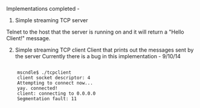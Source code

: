 Implementations completed - 

1. Simple streaming TCP server

Telnet to the host that the server is running on and it will return a "Hello Client!" message.

2. Simple streaming TCP client
   Client that prints out the messages sent by the server
   Currently there is a bug in this implementation - 9/10/14
<code>
    mscndle$ ./tcpclient 
    client socket descriptor: 4
    Attempting to connect now...
    yay. connected!
    client: connecting to 0.0.0.0
    Segmentation fault: 11
</code>